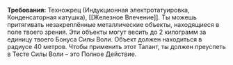 **Требования:** Техножрец (Индукционная электротатуировка, Конденсаторная катушка), [[Железное Влечение]].
Ты можешь притягивать незакреплённые металлические объекты, находящиеся в поле твоего зрения. Эти объекты могут весить до 2 килограмм за единицу твоего Бонуса Силы Воли. Объект должен находиться в радиусе 40 метров.
Чтобы применить этот Талант, ты должен преуспеть в Тесте Силы Воли – это Полное Действие.